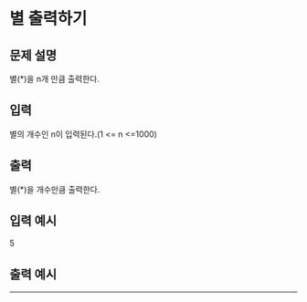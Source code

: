 # 별 출력하기
## 문제 설명      
별(*)을 n개 만큼 출력한다.

## 입력
별의 개수인 n이 입력된다.(1 <= n <=1000)

## 출력
별(*)을 개수만큼 출력한다.

## 입력 예시   
5

## 출력 예시
*****